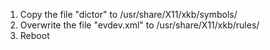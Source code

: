1. Copy the file "dictor" to /usr/share/X11/xkb/symbols/
2. Overwrite the file "evdev.xml" to /usr/share/X11/xkb/rules/
3. Reboot
